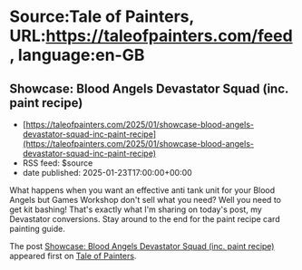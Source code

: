 # Source:Tale of Painters, URL:https://taleofpainters.com/feed, language:en-GB

## Showcase: Blood Angels Devastator Squad (inc. paint recipe)
 - [https://taleofpainters.com/2025/01/showcase-blood-angels-devastator-squad-inc-paint-recipe](https://taleofpainters.com/2025/01/showcase-blood-angels-devastator-squad-inc-paint-recipe)
 - RSS feed: $source
 - date published: 2025-01-23T17:00:00+00:00

<p>What happens when you want an effective anti tank unit for your Blood Angels but Games Workshop don't sell what you need? Well you need to get kit bashing! That's exactly what I'm sharing on today's post, my Devastator conversions. Stay around to the end for the paint recipe card painting guide. </p>
<p>The post <a href="https://taleofpainters.com/2025/01/showcase-blood-angels-devastator-squad-inc-paint-recipe/">Showcase: Blood Angels Devastator Squad (inc. paint recipe)</a> appeared first on <a href="https://taleofpainters.com">Tale of Painters</a>.</p>

